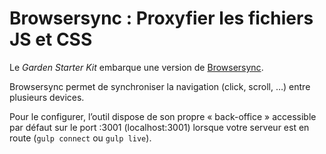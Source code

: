 
Browsersync : Proxyfier les fichiers JS et CSS
===============================================================================

Le _Garden Starter Kit_ embarque une version de [Browsersync](https://www.browsersync.io/).

Browsersync permet de synchroniser la navigation (click, scroll, …) entre plusieurs devices.

Pour le configurer, l’outil dispose de son propre « back-office » accessible par défaut sur le port :3001 (localhost:3001) lorsque votre serveur est en route (`gulp connect` ou `gulp live`).

